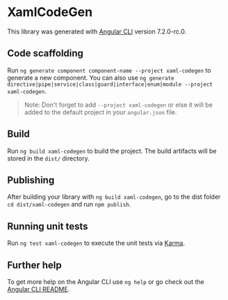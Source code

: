# XamlCodeGen

This library was generated with [Angular CLI](https://github.com/angular/angular-cli) version 7.2.0-rc.0.

## Code scaffolding

Run `ng generate component component-name --project xaml-codegen` to generate a new component. You can also use `ng generate directive|pipe|service|class|guard|interface|enum|module --project xaml-codegen`.
> Note: Don't forget to add `--project xaml-codegen` or else it will be added to the default project in your `angular.json` file. 

## Build

Run `ng build xaml-codegen` to build the project. The build artifacts will be stored in the `dist/` directory.

## Publishing

After building your library with `ng build xaml-codegen`, go to the dist folder `cd dist/xaml-codegen` and run `npm publish`.

## Running unit tests

Run `ng test xaml-codegen` to execute the unit tests via [Karma](https://karma-runner.github.io).

## Further help

To get more help on the Angular CLI use `ng help` or go check out the [Angular CLI README](https://github.com/angular/angular-cli/blob/master/README.md).
